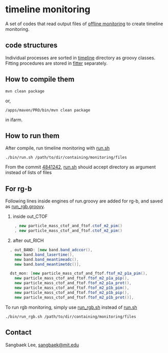 # timeline monitoring

A set of codes that read output files of [offline monitoring](https://github.com/JeffersonLab/clas12_monitoring) to create timeline monitoring.

## code structures

Individual processes are sorted in [timeline](src/main/java/org/jlab/clas/timeline/timeline) directory as groovy classes.
Fitting procedures are stored in [fitter](src/main/java/org/jlab/clas/timeline/fitter) separately.

## How to compile them
```
mvn clean package
```
or,
```
/apps/maven/PRO/bin/mvn clean package   
```
in ifarm.

## How to run them

After compile, run timeline monitoring with [run.sh](bin/run.sh)

```
./bin/run.sh /path/to/dir/containing/monitoring/files
```
From the commit [4841242](https://github.com/Sangbaek/run_based_monitoring/commit/4841242b74f73670053d116874d63db9c1df51ae#diff-00a80c5821edea2ebf676056aa4c9a24e57379ef52cefecb2ccffaaf4cc362c9), [run.sh](bin/run.sh) shouid accept directory as argument instead of lists of files
## For rg-b

Following lines inside engines of run.groovy are added for rg-b, and saved as [run_rgb.groovy](src/main/java/org/jlab/clas/timeline/run_rgb.groovy).

1. inside out_CTOF

```groovy
    , new particle_mass_ctof_and_ftof.ctof_m2_pim()
    , new particle_mass_ctof_and_ftof.ctof_m2_pim()
```

2. after out_RICH

```groovy
  , out_BAND: [new band.band_adccor(),
    new band.band_lasertime(),
    new band.band_meantimeadc(),
    new band.band_meantimetdc()],

  dst_mon: [new particle_mass_ctof_and_ftof.ftof_m2_p1a_pim(),
    new particle_mass_ctof_and_ftof.ftof_m2_p1a_pip(),
    new particle_mass_ctof_and_ftof.ftof_m2_p1a_prot(),
    new particle_mass_ctof_and_ftof.ftof_m2_p1b_pim(),
    new particle_mass_ctof_and_ftof.ftof_m2_p1b_pip(),
    new particle_mass_ctof_and_ftof.ftof_m2_p1b_prot()],
```

To run rgb monitoring, simply use [run_rgb.sh](bin/run_rgb.sh) instead of [run.sh](bin/run.sh)
```
./bin/run_rgb.sh /path/to/dir/containing/monitoring/files
```

## Contact

Sangbaek Lee, sangbaek@mit.edu